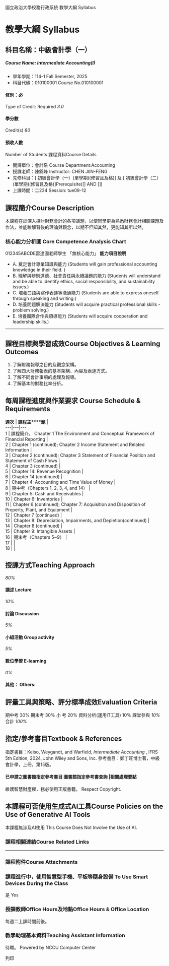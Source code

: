 國立政治大學校務行政系統 教學大綱 Syllabus
# 教學大綱 Syllabus
##  科目名稱：中級會計學（一） 
#####  Course Name: Intermediate Accounting(I)
  * 學年學期：114-1 Fall Semester, 2025 
  * 科目代碼：010100001 Course No.010100001


#### 修別：必
Type of Credit: Required 
_3.0_
#### 學分數
Credit(s)
_80_
#### 預收人數
Number of Students
課程資料Course Details
  * 開課單位：會計系 Course Department:Accounting 
  * 授課老師：陳錦烽 Instructor: CHEN JIIN-FENG 
  * 先修科目：[ 初級會計學（一）(單學期)(修習且及格)] 及 [ 初級會計學（二）(單學期)(修習且及格)]Prerequisite([] AND [])
  * 上課時間：二234 Session: tue09-12


##  課程簡介Course Description
本課程在於深入探討財務會計的各項議題，以使同學更為熟悉財務會計相關課題及作法，並能瞭解背後的理論與觀念，以期不但知其然，更能知其所以然。
###  核心能力分析圖 Core Competence Analysis Chart
012345ABCDE雷達圖老師學生
「無核心能力」 
**能力項目說明**
  * A. 奠定會計專業知識與能力 (Students will gain professional accounting knowledge in their field. )
  * B. 理解與辨別道德、社會責任與永續議題的能力 (Students will understand and be able to identify ethics, social responsibility, and sustainability issues.)
  * C. 培養口語與寫作表達等溝通能力 (Students are able to express oneself through speaking and writing.)
  * D. 培養問題解決能力 (Students will acquire practical professional skills - problem solving.)
  * E. 培養團隊合作與領導能力 (Students will acquire cooperation and leadership skills.)


* * *
##  課程目標與學習成效Course Objectives & Learning Outcomes 
1. 了解財務報導之目的及觀念架構。
2. 了解四大財務報表的基本架構、內容及表達方式。
3. 了解不同會計事項的處理及報導。
4. 了解基本的財務比率分析。
##  每周課程進度與作業要求 Course Schedule & Requirements
**週次** |  **課****程****主****題** |   
---|---|---  
1 |  課程簡介。 Chapter 1 The Environment and Conceptual Framework of Financial Reporting |   
2 |  Chapter 1 (continued); Chapter 2 Income Statement and Related Information |   
3 |  Chapter 2 (continued); Chapter 3 Statement of Financial Position and Statement of Cash Flows |   
4 |  Chapter 3 (continued) |   
5 |  Chapter 14: Revenue Recognition |   
6 |  Chapter 14 (continued) |   
7 |  Chapter 4: Accounting and Time Value of Money |   
8 |  期中考（Chapters 1, 2, 3, 4, and 14） |   
9 |  Chapter 5: Cash and Receivables |   
10 |  Chapter 6: Inventories |   
11 |  Chapter 6 (continued); Chapter 7: Acquisition and Disposition of Property, Plant, and Equipment |   
12 |  Chapter 7 (continued) |   
13 |  Chapter 8: Depreciation, Impairments, and Depletion(continued) |   
14 |  Chapter 8 (continued) |   
15 |  Chapter 9: Intangible Assets |   
16 |  期末考（Chapters 5~9） |   
17 |  |   
18 |  |   
##  授課方式Teaching Approach
_80%_
####  講述 Lecture
_10%_
####  討論 Discussion
_5%_
####  小組活動 Group activity
_5%_
####  數位學習 E-learning
_0%_
####  其他： Others:
##  評量工具與策略、評分標準成效Evaluation Criteria
期中考  30%
期末考  30%
小 考  20%
資料分析(運用IT工具)  10%
課堂參與  _10%_
合計   _100%_
##  指定/參考書目Textbook & References
指定書目：Keiso, Weygandt, and Warfield, _Intermediate Accounting_ , IFRS 5th Edition, 2024, John Wiley and Sons, Inc.
參考書目：鄭丁旺博士著，中級會計學，上冊，第15版。
####  已申請之圖書館指定參考書目  圖書館指定參考書查詢 |相關處理要點
維護智慧財產權，務必使用正版書籍。 Respect Copyright.
##  本課程可否使用生成式AI工具Course Policies on the Use of Generative AI Tools
本課程無涉及AI使用 This Course Does Not Involve the Use of AI.
###  課程相關連結Course Related Links
* * *
###  課程附件Course Attachments
###  課程進行中，使用智慧型手機、平板等隨身設備 To Use Smart Devices During the Class
是  Yes
###  授課教師Office Hours及地點Office Hours & Office Location
每週二上課時間前後。
###  教學助理基本資料Teaching Assistant Information
待聘。
Powered by NCCU Computer Center
  
列印
